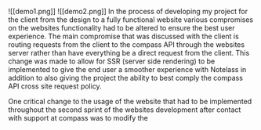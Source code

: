 ![[demo1.png]]
![[demo2.png]]
In the process of developing my project for the client from the design to a fully functional website various compromises on the websites functionality had to be altered to ensure the best user experience. The main compromise that was discussed with the client is routing requests from the client to the compass API through the websites server rather than have everything be a direct request from the client. This change was made to allow for SSR (server side rendering) to be implemented to give the end user a smoother experience with Notelass in addition to also giving the project the ability to best comply the compass API cross site request policy. 

One critical change to the usage of the website that had to be implemented throughout the second sprint of the websites development after contact with support at compass was to modify the 